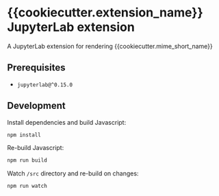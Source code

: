 # {{cookiecutter.extension_name}} JupyterLab extension

A JupyterLab extension for rendering {{cookiecutter.mime_short_name}}

## Prerequisites

* `jupyterlab@^0.15.0`

## Development

Install dependencies and build Javascript:

```bash
npm install
```

Re-build Javascript:

```bash
npm run build
```

Watch `/src` directory and re-build on changes:

```bash
npm run watch
```
